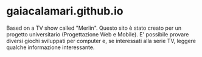 # gaiacalamari.github.io
Based on a TV show called "Merlin".
Questo sito è stato creato per un progetto universitario (Progettazione Web e Mobile).
E' possibile provare diversi giochi sviluppati per computer e, se interessati alla serie TV, leggere qualche informazione interessante.
